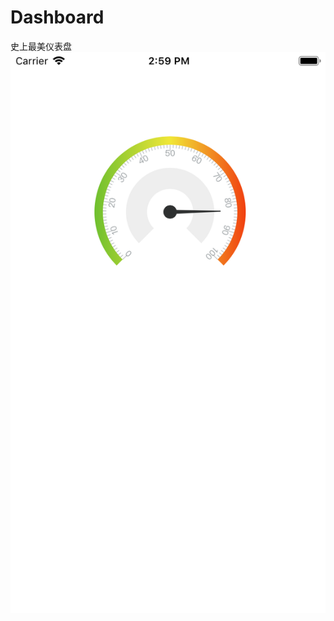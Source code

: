 # Dashboard
史上最美仪表盘
![image](https://github.com/Superwang888/Dashboard/blob/master/images/Dashboard.png)
